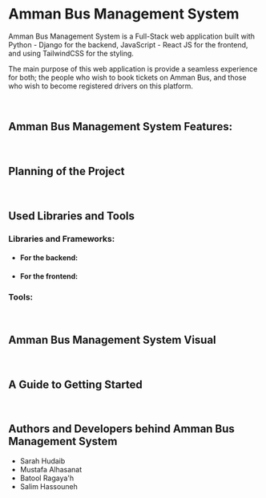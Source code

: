 # **Amman Bus Management System**

Amman Bus Management System is a Full-Stack web application built with Python - Django for the backend, JavaScript - React JS for the frontend, and using TailwindCSS for the styling.

The main purpose of this web application is provide a seamless experience for both; the people who wish to book tickets on Amman Bus, and those who wish to become registered drivers on this platform.


</br>

## **Amman Bus Management System Features:**


</br>

## **Planning of the Project**


</br>

## **Used Libraries and Tools**

### **Libraries and Frameworks:**

- #### For the backend:

- #### For the frontend:


### **Tools:**


</br>


## **Amman Bus Management System Visual**

</br>

## **A Guide to Getting Started**

</br>

## **Authors and Developers behind Amman Bus Management System**

- Sarah Hudaib
- Mustafa Alhasanat
- Batool Ragaya'h
- Salim Hassouneh